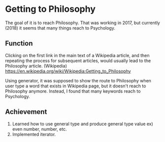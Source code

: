 Getting to Philosophy
==============================

The goal of it is to reach Philosophy. That was working in 2017, but currently (2018) it seems that many things reach to Psychology.

Function
------------

Clicking on the first link in the main text of a Wikipedia article, and then repeating the process for subsequent articles, would usually lead to the Philosophy article.
(Wikipedia)
https://en.wikipedia.org/wiki/Wikipedia:Getting_to_Philosophy

Using generator, it was supposed to show the route to Philosophy when user type a word that exists in Wikipedia page, but it doesn't reach to Philosophy anymore. Instead, I found that many keywords reach to Psychology.


Achievement 
---------------

1. Learned how to use general type and produce general type value ex) even number, number, etc.
2. Implemented iterator. 
